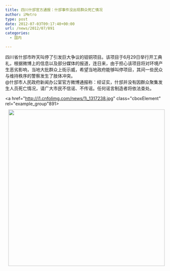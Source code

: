 ```yaml
---
title: 四川什邡官方通报：什邡事件没出现群众死亡情况
author: iMetro
type: post
date: 2012-07-03T09:17:40+00:00
url: /news/2012/07/891
categories:
  - 国内

---
```

四川省什邡市昨天叫停了引发巨大争议的钼铜项目。该项目于6月29日举行开工典礼，根据微博上的信息以及部分媒体的报道，连日来，由于担心该项目将对环境产生恶劣影响，当地大批群众上街示威，希望当地政府能够叫停项目，其间一些民众与维持秩序的警察发生了肢体冲突。  
@什邡市人民政府新闻办公室官方微博通报称：经证实，什邡并没有因群众聚集发生人员死亡情况，请广大市民不信谣、不传谣。任何谣言制造者将依法查处。

<a href="http://i1.cnfolimg.com/news/1\_1317238.jpg" class="cboxElement" rel="example\_group"891><img border="0" hspace="10" vspace="10" align="center" src="http://i1.cnfolimg.com/news/1_1317238.jpg" width="500" /></a>